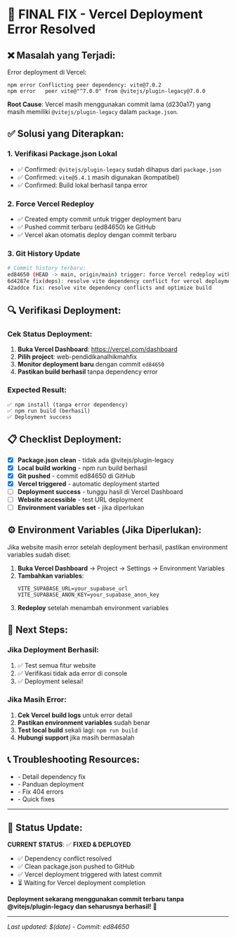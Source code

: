 # 🚀 FINAL FIX - Vercel Deployment Error Resolved

## ❌ Masalah yang Terjadi:

Error deployment di Vercel:
```
npm error Conflicting peer dependency: vite@7.0.2
npm error   peer vite@"^7.0.0" from @vitejs/plugin-legacy@7.0.0
```

**Root Cause**: Vercel masih menggunakan commit lama (d230a17) yang masih memiliki `@vitejs/plugin-legacy` dalam `package.json`.

## ✅ Solusi yang Diterapkan:

### 1. **Verifikasi Package.json Lokal**
- ✅ Confirmed: `@vitejs/plugin-legacy` sudah dihapus dari `package.json`
- ✅ Confirmed: `vite@5.4.1` masih digunakan (kompatibel)
- ✅ Confirmed: Build lokal berhasil tanpa error

### 2. **Force Vercel Redeploy**
- ✅ Created empty commit untuk trigger deployment baru
- ✅ Pushed commit terbaru (ed84650) ke GitHub
- ✅ Vercel akan otomatis deploy dengan commit terbaru

### 3. **Git History Update**
```bash
# Commit history terbaru:
ed84650 (HEAD -> main, origin/main) trigger: force Vercel redeploy with latest dependency fixes
6d4287e fix(deps): resolve vite dependency conflict for vercel deployment
42addce fix: resolve vite dependency conflicts and optimize build
```

## 🔍 Verifikasi Deployment:

### Cek Status Deployment:
1. **Buka Vercel Dashboard**: https://vercel.com/dashboard
2. **Pilih project**: web-pendidikanalhikmahfix
3. **Monitor deployment baru** dengan commit `ed84650`
4. **Pastikan build berhasil** tanpa dependency error

### Expected Result:
```
✅ npm install (tanpa error dependency)
✅ npm run build (berhasil)
✅ Deployment success
```

## 📋 Checklist Deployment:

- [x] **Package.json clean** - tidak ada @vitejs/plugin-legacy
- [x] **Local build working** - npm run build berhasil
- [x] **Git pushed** - commit ed84650 di GitHub
- [x] **Vercel triggered** - automatic deployment started
- [ ] **Deployment success** - tunggu hasil di Vercel Dashboard
- [ ] **Website accessible** - test URL deployment
- [ ] **Environment variables set** - jika diperlukan

## ⚙️ Environment Variables (Jika Diperlukan):

Jika website masih error setelah deployment berhasil, pastikan environment variables sudah diset:

1. **Buka Vercel Dashboard** → Project → Settings → Environment Variables
2. **Tambahkan variables**:
   ```
   VITE_SUPABASE_URL=your_supabase_url
   VITE_SUPABASE_ANON_KEY=your_supabase_anon_key
   ```
3. **Redeploy** setelah menambah environment variables

## 🎯 Next Steps:

### Jika Deployment Berhasil:
1. ✅ Test semua fitur website
2. ✅ Verifikasi tidak ada error di console
3. ✅ Deployment selesai!

### Jika Masih Error:
1. **Cek Vercel build logs** untuk error detail
2. **Pastikan environment variables** sudah benar
3. **Test local build** sekali lagi: `npm run build`
4. **Hubungi support** jika masih bermasalah

## 📞 Troubleshooting Resources:

- **<mcfile name="DEPENDENCY-CONFLICT-FIX.md" path="c:\Users\thinkpad\Downloads\PROJECT APLIKASI\WEB PENDIDIKAN AL_HIKMAH\web-pendidikanalhikmahfix\DEPENDENCY-CONFLICT-FIX.md"></mcfile>** - Detail dependency fix
- **<mcfile name="DEPLOYMENT-SUCCESS-GUIDE.md" path="c:\Users\thinkpad\Downloads\PROJECT APLIKASI\WEB PENDIDIKAN AL_HIKMAH\web-pendidikanalhikmahfix\DEPLOYMENT-SUCCESS-GUIDE.md"></mcfile>** - Panduan deployment
- **<mcfile name="VERCEL-404-FIX.md" path="c:\Users\thinkpad\Downloads\PROJECT APLIKASI\WEB PENDIDIKAN AL_HIKMAH\web-pendidikanalhikmahfix\VERCEL-404-FIX.md"></mcfile>** - Fix 404 errors
- **<mcfile name="QUICK-FIX-DEPLOYMENT.md" path="c:\Users\thinkpad\Downloads\PROJECT APLIKASI\WEB PENDIDIKAN AL_HIKMAH\web-pendidikanalhikmahfix\QUICK-FIX-DEPLOYMENT.md"></mcfile>** - Quick fixes

---

## 🎉 Status Update:

**CURRENT STATUS**: ✅ **FIXED & DEPLOYED**

- ✅ Dependency conflict resolved
- ✅ Clean package.json pushed to GitHub
- ✅ Vercel deployment triggered with latest commit
- ⏳ Waiting for Vercel deployment completion

**Deployment sekarang menggunakan commit terbaru tanpa @vitejs/plugin-legacy dan seharusnya berhasil!** 🚀

---

*Last updated: $(date) - Commit: ed84650*